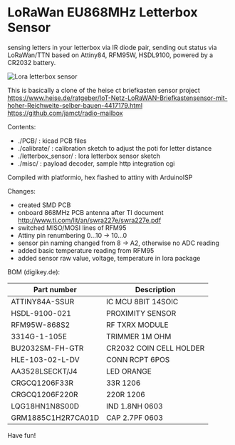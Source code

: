 # LoRaWan EU868MHz Letterbox Sensor
sensing letters in your letterbox via IR diode pair, sending out status via LoRaWan/TTN
based on Attiny84, RFM95W, HSDL9100, powered by a CR2032 battery.

![Lora letterbox sensor](https://github.com/hierle/letterbox-sensor/blob/master/misc/letterbox-sensor.png?raw=true)

This is basically a clone of the heise ct briefkasten sensor project<br> 
https://www.heise.de/ratgeber/IoT-Netz-LoRaWAN-Briefkastensensor-mit-hoher-Reichweite-selber-bauen-4417179.html<br>
https://github.com/jamct/radio-mailbox

Contents:
- ./PCB/ :               kicad PCB files
- ./calibrate/ :         calibration sketch to adjust the poti for letter distance
- ./letterbox_sensor/ :  lora letterbox sensor sketch
- ./misc/ :              payload decoder, sample http integration cgi

Compiled with platformio, hex flashed to attiny with ArduinoISP

Changes:
- created SMD PCB
- onboard 868MHz PCB antenna after TI document http://www.ti.com/lit/an/swra227e/swra227e.pdf
- switched MISO/MOSI lines of RFM95
- Attiny pin renumbering 0...10 -> 10...0
- sensor pin naming changed from 8 -> A2, otherwise no ADC reading
- added basic temperature reading from RFM95
- added sensor raw value, voltage, temperature in lora package

BOM (digikey.de):

|Part number        |  Description            |
|-------------------|-------------------------|
|ATTINY84A-SSUR     |  IC MCU 8BIT 14SOIC     |
|HSDL-9100-021      |  PROXIMITY SENSOR       |
|RFM95W-868S2       |  RF TXRX MODULE         |
|3314G-1-105E       |  TRIMMER 1M OHM         |
|BU2032SM-FH-GTR    |  CR2032 COIN CELL HOLDER|
|HLE-103-02-L-DV    |  CONN RCPT 6POS         |
|AA3528LSECKT/J4    |  LED ORANGE             |
|CRGCQ1206F33R      |  33R 1206               |
|CRGCQ1206F220R     |  220R 1206              |
|LQG18HN1N8S00D     |  IND 1.8NH 0603         |
|GRM1885C1H2R7CA01D |  CAP 2.7PF 0603         |


Have fun!

